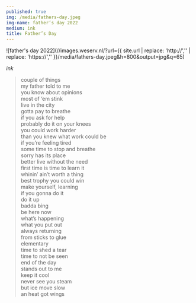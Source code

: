 ```yaml
---
published: true
img: /media/fathers-day.jpeg
img-name: father’s day 2022
medium: ink
title: Father’s Day
---
```

![father's day 2022](//images.weserv.nl/?url={{ site.url | replace: 'http://','' | replace: 'https://','' }}/media/fathers-day.jpeg&h=800&output=jpg&q=65)
<!--more-->
<span class="date fr">*ink*<span><br>  
  
  
> couple of things  
> my father told to me  
> you know about opinions  
> most of ‘em stink  
> live in the city  
> gotta pay to breathe  
> if you ask for help  
> probably do it on your knees  
> you could work harder  
> than you knew what work could be  
> if you’re feeling tired  
> some time to stop and breathe  
> sorry has its place  
> better live without the need  
> first time is time to learn it  
> whinin’ ain’t worth a thing  
> best trophy you could win  
> make yourself, learning  
> if you gonna do it  
> do it up  
> badda bing  
> be here now  
> what’s happening  
> what you put out  
> always returning  
> from sticks to glue  
> elementary  
> time to shed a tear  
> time to not be seen  
> end of the day  
> stands out to me  
> keep it cool  
> never see you steam  
> but ice move slow  
> an heat got wings  
